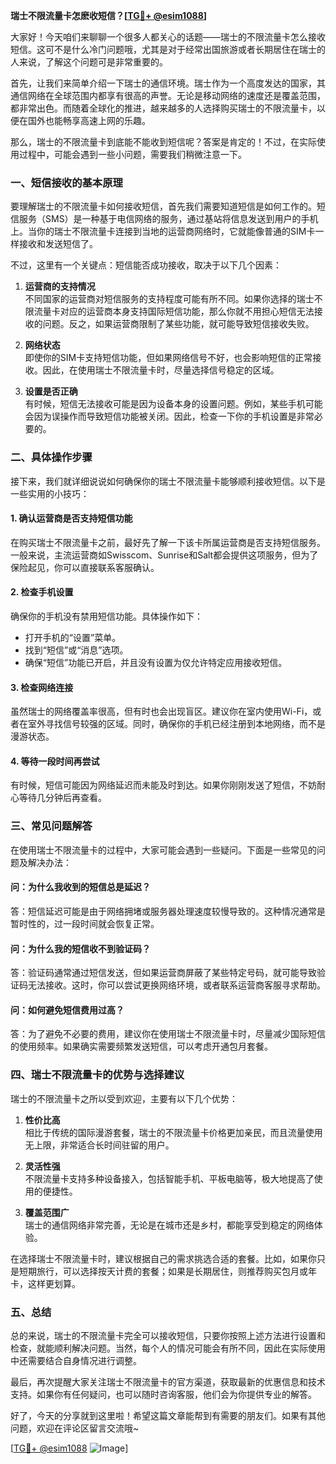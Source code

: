 **瑞士不限流量卡怎麽收短信？[[TG💪+ @esim1088](https://t.me/s/esim1088)]**

大家好！今天咱们来聊聊一个很多人都关心的话题——瑞士的不限流量卡怎么接收短信。这可不是什么冷门问题哦，尤其是对于经常出国旅游或者长期居住在瑞士的人来说，了解这个问题可是非常重要的。

首先，让我们来简单介绍一下瑞士的通信环境。瑞士作为一个高度发达的国家，其通信网络在全球范围内都享有很高的声誉。无论是移动网络的速度还是覆盖范围，都非常出色。而随着全球化的推进，越来越多的人选择购买瑞士的不限流量卡，以便在国外也能畅享高速上网的乐趣。

那么，瑞士的不限流量卡到底能不能收到短信呢？答案是肯定的！不过，在实际使用过程中，可能会遇到一些小问题，需要我们稍微注意一下。

### **一、短信接收的基本原理**

要理解瑞士的不限流量卡如何接收短信，首先我们需要知道短信是如何工作的。短信服务（SMS）是一种基于电信网络的服务，通过基站将信息发送到用户的手机上。当你的瑞士不限流量卡连接到当地的运营商网络时，它就能像普通的SIM卡一样接收和发送短信了。

不过，这里有一个关键点：短信能否成功接收，取决于以下几个因素：

1. **运营商的支持情况**  
   不同国家的运营商对短信服务的支持程度可能有所不同。如果你选择的瑞士不限流量卡对应的运营商本身支持国际短信功能，那么你就不用担心短信无法接收的问题。反之，如果运营商限制了某些功能，就可能导致短信接收失败。

2. **网络状态**  
 即使你的SIM卡支持短信功能，但如果网络信号不好，也会影响短信的正常接收。因此，在使用瑞士不限流量卡时，尽量选择信号稳定的区域。

3. **设置是否正确**  
有时候，短信无法接收可能是因为设备本身的设置问题。例如，某些手机可能会因为误操作而导致短信功能被关闭。因此，检查一下你的手机设置是非常必要的。

### **二、具体操作步骤**

接下来，我们就详细说说如何确保你的瑞士不限流量卡能够顺利接收短信。以下是一些实用的小技巧：

#### **1. 确认运营商是否支持短信功能**
在购买瑞士不限流量卡之前，最好先了解一下该卡所属运营商是否支持短信服务。一般来说，主流运营商如Swisscom、Sunrise和Salt都会提供这项服务，但为了保险起见，你可以直接联系客服确认。

#### **2. 检查手机设置**
确保你的手机没有禁用短信功能。具体操作如下：
- 打开手机的“设置”菜单。
- 找到“短信”或“消息”选项。
- 确保“短信”功能已开启，并且没有设置为仅允许特定应用接收短信。

#### **3. 检查网络连接**
虽然瑞士的网络覆盖率很高，但有时也会出现盲区。建议你在室内使用Wi-Fi，或者在室外寻找信号较强的区域。同时，确保你的手机已经注册到本地网络，而不是漫游状态。

#### **4. 等待一段时间再尝试**
有时候，短信可能因为网络延迟而未能及时到达。如果你刚刚发送了短信，不妨耐心等待几分钟后再查看。

### **三、常见问题解答**

在使用瑞士不限流量卡的过程中，大家可能会遇到一些疑问。下面是一些常见的问题及解决办法：

#### **问：为什么我收到的短信总是延迟？**
答：短信延迟可能是由于网络拥堵或服务器处理速度较慢导致的。这种情况通常是暂时性的，过一段时间就会恢复正常。

#### **问：为什么我的短信收不到验证码？**
答：验证码通常通过短信发送，但如果运营商屏蔽了某些特定号码，就可能导致验证码无法接收。这时，你可以尝试更换网络环境，或者联系运营商客服寻求帮助。

#### **问：如何避免短信费用过高？**
答：为了避免不必要的费用，建议你在使用瑞士不限流量卡时，尽量减少国际短信的使用频率。如果确实需要频繁发送短信，可以考虑开通包月套餐。

### **四、瑞士不限流量卡的优势与选择建议**

瑞士的不限流量卡之所以受到欢迎，主要有以下几个优势：

1. **性价比高**  
   相比于传统的国际漫游套餐，瑞士的不限流量卡价格更加亲民，而且流量使用无上限，非常适合长时间驻留的用户。

2. **灵活性强**  
   不限流量卡支持多种设备接入，包括智能手机、平板电脑等，极大地提高了使用的便捷性。

3. **覆盖范围广**  
   瑞士的通信网络非常完善，无论是在城市还是乡村，都能享受到稳定的网络体验。

在选择瑞士不限流量卡时，建议根据自己的需求挑选合适的套餐。比如，如果你只是短期旅行，可以选择按天计费的套餐；如果是长期居住，则推荐购买包月或年卡，这样更划算。

### **五、总结**

总的来说，瑞士的不限流量卡完全可以接收短信，只要你按照上述方法进行设置和检查，就能顺利解决问题。当然，每个人的情况可能会有所不同，因此在实际使用中还需要结合自身情况进行调整。

最后，再次提醒大家关注瑞士不限流量卡的官方渠道，获取最新的优惠信息和技术支持。如果你有任何疑问，也可以随时咨询客服，他们会为你提供专业的解答。

好了，今天的分享就到这里啦！希望这篇文章能帮到有需要的朋友们。如果有其他问题，欢迎在评论区留言交流哦~ 

[[TG💪+ @esim1088](https://t.me/s/esim1088) ![Image](https://i.postimg.cc/4NQfJmqS/Snipaste-2025-05-13-00-14-12.png)]
